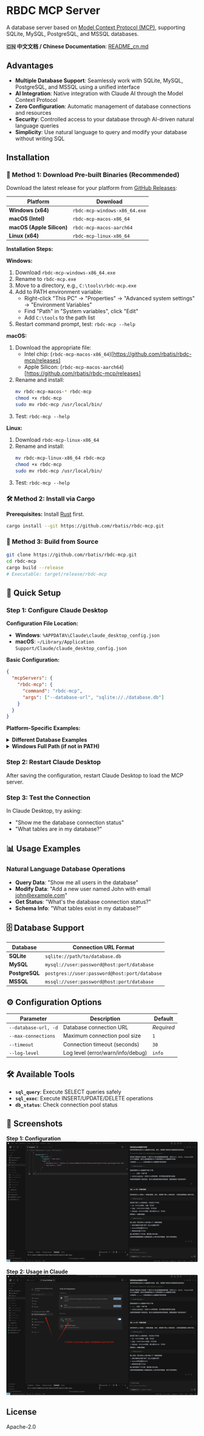 # RBDC MCP Server

A database server based on [Model Context Protocol (MCP)](https://modelcontextprotocol.io), supporting SQLite, MySQL, PostgreSQL, and MSSQL databases.

**🇨🇳 中文文档 / Chinese Documentation**: [README_cn.md](./README_cn.md)

## Advantages

- **Multiple Database Support**: Seamlessly work with SQLite, MySQL, PostgreSQL, and MSSQL using a unified interface
- **AI Integration**: Native integration with Claude AI through the Model Context Protocol
- **Zero Configuration**: Automatic management of database connections and resources
- **Security**: Controlled access to your database through AI-driven natural language queries
- **Simplicity**: Use natural language to query and modify your database without writing SQL

## Installation

### 🚀 Method 1: Download Pre-built Binaries (Recommended)

Download the latest release for your platform from [GitHub Releases](https://github.com/rbatis/rbdc-mcp/releases):

| Platform | Download |
|----------|----------|
| **Windows (x64)** | `rbdc-mcp-windows-x86_64.exe` |
| **macOS (Intel)** | `rbdc-mcp-macos-x86_64` |
| **macOS (Apple Silicon)** | `rbdc-mcp-macos-aarch64` |
| **Linux (x64)** | `rbdc-mcp-linux-x86_64` |

**Installation Steps:**

**Windows:**
1. Download `rbdc-mcp-windows-x86_64.exe`
2. Rename to `rbdc-mcp.exe`
3. Move to a directory, e.g., `C:\tools\rbdc-mcp.exe`
4. Add to PATH environment variable:
   - Right-click "This PC" → "Properties" → "Advanced system settings" → "Environment Variables"
   - Find "Path" in "System variables", click "Edit"
   - Add `C:\tools` to the path list
5. Restart command prompt, test: `rbdc-mcp --help`

**macOS:**
1. Download the appropriate file:
   - Intel chip: (`rbdc-mcp-macos-x86_64`)[https://github.com/rbatis/rbdc-mcp/releases]
   - Apple Silicon: (`rbdc-mcp-macos-aarch64`)[https://github.com/rbatis/rbdc-mcp/releases]
2. Rename and install:
   ```bash
   mv rbdc-mcp-macos-* rbdc-mcp
   chmod +x rbdc-mcp
   sudo mv rbdc-mcp /usr/local/bin/
   ```
3. Test: `rbdc-mcp --help`

**Linux:**
1. Download `rbdc-mcp-linux-x86_64`
2. Rename and install:
   ```bash
   mv rbdc-mcp-linux-x86_64 rbdc-mcp
   chmod +x rbdc-mcp
   sudo mv rbdc-mcp /usr/local/bin/
   ```
3. Test: `rbdc-mcp --help`

### 🛠️ Method 2: Install via Cargo

**Prerequisites:** Install [Rust](https://rustup.rs/) first.

```bash
cargo install --git https://github.com/rbatis/rbdc-mcp.git
```

### 🔧 Method 3: Build from Source

```bash
git clone https://github.com/rbatis/rbdc-mcp.git
cd rbdc-mcp
cargo build --release
# Executable: target/release/rbdc-mcp
```

## 🔧 Quick Setup

### Step 1: Configure Claude Desktop

**Configuration File Location:**
- **Windows**: `%APPDATA%\Claude\claude_desktop_config.json`
- **macOS**: `~/Library/Application Support/Claude/claude_desktop_config.json`

**Basic Configuration:**

```json
{
  "mcpServers": {
    "rbdc-mcp": {
      "command": "rbdc-mcp",
      "args": ["--database-url", "sqlite://./database.db"]
    }
  }
}
```

**Platform-Specific Examples:**

<details>
<summary><strong>Different Database Examples</strong></summary>

```json
{
  "mcpServers": {
    "rbdc-mcp-sqlite": {
      "command": "rbdc-mcp",
      "args": ["--database-url", "sqlite://./database.db"]
    },
    "rbdc-mcp-mysql": {
      "command": "rbdc-mcp",
      "args": ["--database-url", "mysql://user:password@localhost:3306/database"]
    },
    "rbdc-mcp-postgres": {
      "command": "rbdc-mcp",
      "args": ["--database-url", "postgres://user:password@localhost:5432/database"]
    }
  }
}
```
</details>

<details>
<summary><strong>Windows Full Path (if not in PATH)</strong></summary>

```json
{
  "mcpServers": {
    "rbdc-mcp": {
      "command": "C:\\tools\\rbdc-mcp.exe",
      "args": ["--database-url", "sqlite://C:\\path\\to\\database.db"]
    }
  }
}
```
</details>

### Step 2: Restart Claude Desktop

After saving the configuration, restart Claude Desktop to load the MCP server.

### Step 3: Test the Connection

In Claude Desktop, try asking:
- "Show me the database connection status"
- "What tables are in my database?"

## 📊 Usage Examples

### Natural Language Database Operations

- **Query Data**: "Show me all users in the database"
- **Modify Data**: "Add a new user named John with email john@example.com"
- **Get Status**: "What's the database connection status?"
- **Schema Info**: "What tables exist in my database?"

## 🗄️ Database Support

| Database | Connection URL Format |
|----------|----------------------|
| **SQLite** | `sqlite://path/to/database.db` |
| **MySQL** | `mysql://user:password@host:port/database` |
| **PostgreSQL** | `postgres://user:password@host:port/database` |
| **MSSQL** | `mssql://user:password@host:port/database` |

## ⚙️ Configuration Options

| Parameter | Description | Default |
|-----------|-------------|---------|
| `--database-url, -d` | Database connection URL | *Required* |
| `--max-connections` | Maximum connection pool size | `1` |
| `--timeout` | Connection timeout (seconds) | `30` |
| `--log-level` | Log level (error/warn/info/debug) | `info` |

## 🛠️ Available Tools

- **`sql_query`**: Execute SELECT queries safely
- **`sql_exec`**: Execute INSERT/UPDATE/DELETE operations
- **`db_status`**: Check connection pool status

## 📸 Screenshots

**Step 1: Configuration**
![Configuration](./step1.png)

**Step 2: Usage in Claude**
![Usage](./step2.png)

## License

Apache-2.0 
